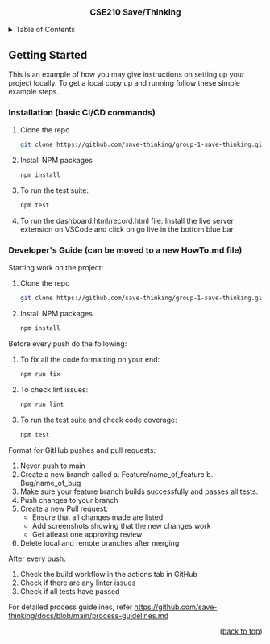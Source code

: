 <!-- Improved compatibility of back to top link: See: https://github.com/othneildrew/Best-README-Template/pull/73 -->

<a name="readme-top"></a>

<!--
*** Thanks for checking out the Best-README-Template. If you have a suggestion
*** that would make this better, please fork the repo and create a pull request
*** or simply open an issue with the tag "enhancement".
*** Don't forget to give the project a star!
*** Thanks again! Now go create something AMAZING! :D
-->

<!-- PROJECT SHIELDS -->
<!--
*** I'm using markdown "reference style" links for readability.
*** Reference links are enclosed in brackets [ ] instead of parentheses ( ).
*** See the bottom of this document for the declaration of the reference variables
*** for contributors-url, forks-url, etc. This is an optional, concise syntax you may use.
*** https://www.markdownguide.org/basic-syntax/#reference-style-links
-->
<!-- 
[![Contributors][contributors-shield]][contributors-url]
[![Forks][forks-shield]][forks-url]
[![Stargazers][stars-shield]][stars-url]
[![Issues][issues-shield]][issues-url]
[![MIT License][license-shield]][license-url]
[![LinkedIn][linkedin-shield]][linkedin-url] -->

<!-- PROJECT LOGO -->
<!-- <br />
<div align="center">
  <a href="https://github.com/save-thinking/group-1-save-thinking">
    <img src="images/logo.png" alt="Logo" width="80" height="80">
  </a> -->

<h3 align="center">CSE210 Save/Thinking</h3>

  <p align="center">
    <!-- project_description -->
    <!-- <br />
    <a href="https://github.com/save-thinking/group-1-save-thinking"><strong>Explore the docs »</strong></a>
    <br />
    <br />
    <a href="https://github.com/save-thinking/group-1-save-thinking">View Demo</a>
    ·
    <a href="https://github.com/save-thinking/group-1-save-thinking/issues">Report Bug</a>
    ·
    <a href="https://github.com/save-thinking/group-1-save-thinking/issues">Request Feature</a> -->
  </p>
</div>

<!-- TABLE OF CONTENTS -->
<details>
  <summary>Table of Contents</summary>
  <ol>
    <li>
      <a href="#about-the-project">About The Project</a>
      <ul>
        <li><a href="#built-with">Built With</a></li>
      </ul>
    </li>
    <li>
      <a href="#getting-started">Getting Started</a>
      <ul>
        <!-- <li><a href="#prerequisites">Prerequisites</a></li> -->
        <li><a href="#installation">Installation</a></li>
      </ul>
    </li>
    <li><a href="#usage">Usage</a></li>
    <!-- <li><a href="#roadmap">Roadmap</a></li> -->
    <li><a href="#contributing">Contributing</a></li>
    <li><a href="#license">License</a></li>
    <li><a href="#contact">Contact</a></li>
    <li><a href="#acknowledgments">Acknowledgments</a></li>
  </ol>
</details>

<!-- ABOUT THE PROJECT -->

<!-- ## About The Project -->

<!-- [![Product Name Screen Shot][product-screenshot]](https://example.com) -->

<!-- Here's a blank template to get started: To avoid retyping too much info. Do a search and replace with your text editor for the following: `github_username`, `repo_name`, `twitter_handle`, `linkedin_username`, `email_client`, `email`, `project_title`, `project_description` -->

<!-- <p align="right">(<a href="#readme-top">back to top</a>)</p> -->

<!-- ### Built With

- [![Next][next.js]][next-url]
- [![React][react.js]][react-url]
- [![Vue][vue.js]][vue-url]
- [![Angular][angular.io]][angular-url]
- [![Svelte][svelte.dev]][svelte-url]
- [![Laravel][laravel.com]][laravel-url]
- [![Bootstrap][bootstrap.com]][bootstrap-url]
- [![JQuery][jquery.com]][jquery-url]

<p align="right">(<a href="#readme-top">back to top</a>)</p> -->

<!-- GETTING STARTED -->

## Getting Started

This is an example of how you may give instructions on setting up your project locally.
To get a local copy up and running follow these simple example steps.

<!-- ### Prerequisites

This is an example of how to list things you need to use the software and how to install them.

- npm
  ```sh
  npm install npm@latest -g
  ``` -->

### Installation (basic CI/CD commands)

1. Clone the repo
   ```sh
   git clone https://github.com/save-thinking/group-1-save-thinking.git 
   ```
2. Install NPM packages
   ```sh
   npm install
   ```
3. To run the test suite:
   ```sh
   npm test
   ```
4. To run the dashboard.html/record.html file: Install the live server extension on VSCode and click on go live in the bottom blue bar


### Developer's Guide (can be moved to a new HowTo.md file)

Starting work on the project:

1. Clone the repo
   ```sh
   git clone https://github.com/save-thinking/group-1-save-thinking.git 
   ```
2. Install NPM packages
   ```sh
   npm install
   ```
Before every push do the following:

1. To fix all the code formatting on your end:
   ```sh
   npm run fix
   ```
2. To check lint issues:
   ```sh
   npm run lint
   ```
3. To run the test suite and check code coverage:
   ```sh
   npm test
   ```

Format for GitHub pushes and pull requests:

1. Never push to main
2. Create a new branch called 
  a. Feature/name_of_feature
  b. Bug/name_of_bug
3. Make sure your feature branch builds successfully and passes all tests.
4. Push changes to your branch
5. Create a new Pull request:
   - Ensure that all changes made are listed 
   - Add screenshots showing that the new changes work
   - Get atleast one approving review
6. Delete local and remote branches after merging
 


After every push:

1. Check the build workflow in the actions tab in GitHub
2. Check if there are any linter issues
3. Check if all tests have passed


For detailed process guidelines, refer https://github.com/save-thinking/docs/blob/main/process-guidelines.md

<p align="right">(<a href="#readme-top">back to top</a>)</p>

<!-- USAGE EXAMPLES -->

<!-- ## Usage

Use this space to show useful examples of how a project can be used. Additional screenshots, code examples and demos work well in this space. You may also link to more resources.

_For more examples, please refer to the [Documentation](https://example.com)_

<p align="right">(<a href="#readme-top">back to top</a>)</p> -->

<!-- ROADMAP -->

<!-- ## Roadmap

- [ ] Feature 1
- [ ] Feature 2
- [ ] Feature 3
  - [ ] Nested Feature

See the [open issues](https://github.com/save-thinking/group-1-save-thinking/issues) for a full list of proposed features (and known issues).

<p align="right">(<a href="#readme-top">back to top</a>)</p> -->

<!-- CONTRIBUTING -->

<!-- ## Contributing

Contributions are what make the open source community such an amazing place to learn, inspire, and create. Any contributions you make are **greatly appreciated**.

If you have a suggestion that would make this better, please fork the repo and create a pull request. You can also simply open an issue with the tag "enhancement".
Don't forget to give the project a star! Thanks again!

1. Fork the Project
2. Create your Feature Branch (`git checkout -b feature/AmazingFeature`)
3. Commit your Changes (`git commit -m 'Add some AmazingFeature'`)
4. Push to the Branch (`git push origin feature/AmazingFeature`)
5. Open a Pull Request

<p align="right">(<a href="#readme-top">back to top</a>)</p> -->

<!-- LICENSE -->

<!-- ## License

Distributed under the MIT License. See `LICENSE.txt` for more information.

<p align="right">(<a href="#readme-top">back to top</a>)</p> -->

<!-- CONTACT -->

<!-- ## Contact

Your Name - [@twitter_handle](https://twitter.com/twitter_handle) - email@email_client.com

Project Link: [https://github.com/save-thinking/group-1-save-thinking](https://github.com/save-thinking/group-1-save-thinking)

<p align="right">(<a href="#readme-top">back to top</a>)</p> -->

<!-- ACKNOWLEDGMENTS -->

<!-- ## Acknowledgments

- []()
- []()
- []() -->

<!-- <p align="right">(<a href="#readme-top">back to top</a>)</p> -->

<!-- MARKDOWN LINKS & IMAGES -->
<!-- https://www.markdownguide.org/basic-syntax/#reference-style-links -->

<!-- [contributors-shield]: https://img.shields.io/github/contributors/save-thinking/group-1-save-thinking.svg?style=for-the-badge
[contributors-url]: https://github.com/save-thinking/group-1-save-thinking/graphs/contributors
[forks-shield]: https://img.shields.io/github/forks/save-thinking/group-1-save-thinking.svg?style=for-the-badge
[forks-url]: https://github.com/save-thinking/group-1-save-thinking/network/members
[stars-shield]: https://img.shields.io/github/stars/save-thinking/group-1-save-thinking.svg?style=for-the-badge
[stars-url]: https://github.com/save-thinking/group-1-save-thinking/stargazers
[issues-shield]: https://img.shields.io/github/issues/save-thinking/group-1-save-thinking.svg?style=for-the-badge
[issues-url]: https://github.com/save-thinking/group-1-save-thinking/issues
[license-shield]: https://img.shields.io/github/license/save-thinking/group-1-save-thinking.svg?style=for-the-badge
[license-url]: https://github.com/save-thinking/group-1-save-thinking/blob/master/LICENSE.txt
[linkedin-shield]: https://img.shields.io/badge/-LinkedIn-black.svg?style=for-the-badge&logo=linkedin&colorB=555
[linkedin-url]: https://linkedin.com/in/linkedin_username
[product-screenshot]: images/screenshot.png
[next.js]: https://img.shields.io/badge/next.js-000000?style=for-the-badge&logo=nextdotjs&logoColor=white
[next-url]: https://nextjs.org/
[react.js]: https://img.shields.io/badge/React-20232A?style=for-the-badge&logo=react&logoColor=61DAFB
[react-url]: https://reactjs.org/
[vue.js]: https://img.shields.io/badge/Vue.js-35495E?style=for-the-badge&logo=vuedotjs&logoColor=4FC08D
[vue-url]: https://vuejs.org/
[angular.io]: https://img.shields.io/badge/Angular-DD0031?style=for-the-badge&logo=angular&logoColor=white
[angular-url]: https://angular.io/
[svelte.dev]: https://img.shields.io/badge/Svelte-4A4A55?style=for-the-badge&logo=svelte&logoColor=FF3E00
[svelte-url]: https://svelte.dev/
[laravel.com]: https://img.shields.io/badge/Laravel-FF2D20?style=for-the-badge&logo=laravel&logoColor=white
[laravel-url]: https://laravel.com
[bootstrap.com]: https://img.shields.io/badge/Bootstrap-563D7C?style=for-the-badge&logo=bootstrap&logoColor=white
[bootstrap-url]: https://getbootstrap.com
[jquery.com]: https://img.shields.io/badge/jQuery-0769AD?style=for-the-badge&logo=jquery&logoColor=white
[jquery-url]: https://jquery.com -->
